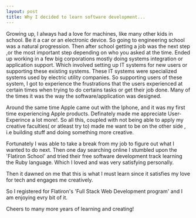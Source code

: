 ```yaml
---
layout: post
title: Why I decided to learn software development...
---
```


Growing up, I always had a love for machines, like many other kids in school. Be it a car or an electronic device. So going to engineering school was a natural progression. Then after school getting a job was the next step ,or the most important step depending on who you asked at the time.
Ended up working in a few big corporations mostly doing systems integration or application support. Which involved setting up IT systems for new users or supporting these existing systems. These IT systems were specialized systems used by electric utility companies. So supporting users of these system, I got to experience the frustrations that the users experienced at certain times when trying to do certains tasks or get their job done. Many of the times it was the way the software/application was designed. 

Around the same time Apple came out with the Iphone, and it was my first time experiencing Apple products. Definately made me appreciate User-Experince a lot more!. So all this, coupled with not being able to apply my creative faculties( or atleast try to) made me want to be on the other side , i.e building stuff and doing something more creative.

Fortunately I was able to take a break from my job to figure out what I wanted to do next. Then one day searching online I stumbled upon the 'Flatiron School' and tried their free software development track learning the Ruby language. Which I loved and was very satisfying personally.
 
 Then it dawned on me that this is what I must learn since it satisfies my love for tech and engages me creatively.
 
 So I registered for Flatiron's 'Full Stack Web Development program' and I am enjoying evry bit of it.
 
 Cheers to many more years of learning and creating!

